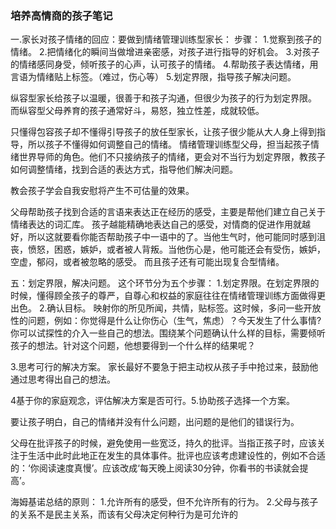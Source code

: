 ### 培养高情商的孩子笔记
一.家长对孩子情绪的回应：要做到情绪管理训练型家长：
步骤：
1.觉察到孩子的情绪。
2.把情绪化的瞬间当做增进亲密感，对孩子进行指导的好机会。
3.对孩子的情绪感同身受，倾听孩子的心声，认可孩子的情绪。
4.帮助孩子表达情绪，用言语为情绪贴上标签。（难过，伤心等）
5.划定界限，指导孩子解决问题。

纵容型家长给孩子以温暖，很善于和孩子沟通，但很少为孩子的行为划定界限。
而纵容型父母养育的孩子通常好斗，易怒，独立性差，成就较低。

只懂得包容孩子却不懂得引导孩子的放任型家长，让孩子很少能从大人身上得到指导，所以孩子不懂得如何调整自己的情绪。
情绪管理训练型父母，担当起孩子情绪世界导师的角色。他们不只接纳孩子的情绪，更会对不当行为划定界限，教孩子如何调整情绪，找到合适的表达方式，指导他们解决问题。

教会孩子学会自我安慰将产生不可估量的效果。

父母帮助孩子找到合适的言语来表达正在经历的感受，主要是帮他们建立自己关于情绪表达的词汇库。
孩子越能精确地表达自己的感受，对情商的促进作用就越好，所以这就要看你能否帮助孩子中一语中的了。当他生气时，他可能同时感到沮丧，愤怒，困惑，嫉妒，或者被人背叛。当他伤心是，他可能还会有受伤，嫉妒，空虚，郁闷，或者被忽略的感受。
而且孩子还有可能出现复合型情绪。

五：划定界限，解决问题。
这个环节分为五个步骤：
1.划定界限。在划定界限的时候，懂得顾全孩子的尊严，自尊心和权益的家庭往往在情绪管理训练方面做得更出色。
2.确认目标。
映射你的所见所闻，共情，贴标签。这时候，多问一些开放性的问题，例如：你觉得是什么让你伤心（生气，焦虑）？今天发生了什么事情?你可以试探性的介入一些自己的想法。围绕某个问题确认什么样的目标，需要倾听孩子的想法。针对这个问题，他想要得到一个什么样的结果呢？

3.思考可行的解决方案。
 家长最好不要急于把主动权从孩子手中抢过来，鼓励他通过思考得出自己的想法。

4基于你的家庭观念，评估解决方案是否可行。5.协助孩子选择一个方案。

要让孩子明白，自己的情绪并没有什么问题，出问题的是他们的错误行为。

父母在批评孩子的时候，避免使用一些宽泛，持久的批评。当指正孩子时，应该关注于生活中此时此地正在发生的具体事件。批评也应该考虑建设性的，例如不合适的：‘你阅读速度真慢’。应该改成‘每天晚上阅读30分钟，你看书的书读就会提高’。

海姆基诺总结的原则：
1.允许所有的感受，但不允许所有的行为。
2.父母与孩子的关系不是民主关系，而该有父母决定何种行为是可允许的